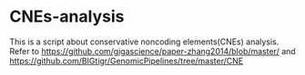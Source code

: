 # CNEs-analysis
This is a script about conservative noncoding elements(CNEs) analysis.
Refer to https://github.com/gigascience/paper-zhang2014/blob/master/ and https://github.com/BIGtigr/GenomicPipelines/tree/master/CNE
